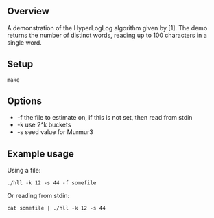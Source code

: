 ## Overview

A demonstration of the HyperLogLog algorithm given by <authors>[1]. The demo
returns the number of distinct words, reading up to 100 characters in a single
word.

## Setup

    make

## Options

* -f the file to estimate on, if this is not set, then read from stdin
* -k use 2^k buckets
* -s seed value for Murmur3

## Example usage

Using a file:

    ./hll -k 12 -s 44 -f somefile

Or reading from stdin:

    cat somefile | ./hll -k 12 -s 44
